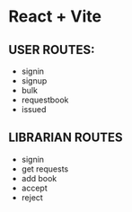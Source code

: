 # React + Vite


## USER ROUTES:
- signin
- signup
- bulk
- requestbook
- issued

## LIBRARIAN ROUTES
- signin
- get requests
- add book
- accept
- reject
